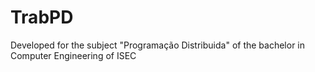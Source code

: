 # TrabPD
Developed for the subject "Programação Distribuida" of the bachelor in Computer Engineering of ISEC
